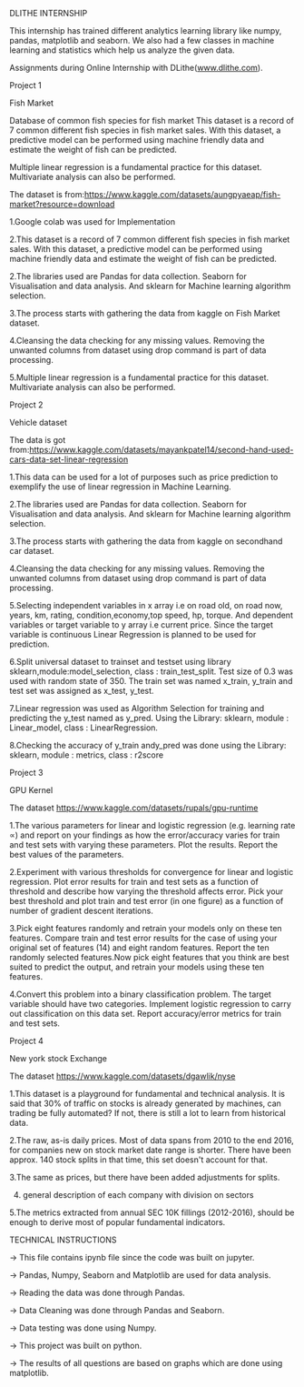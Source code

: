 DLITHE INTERNSHIP

This internship has trained  different analytics learning library like numpy, pandas, matplotlib and seaborn.
We also had a few classes in machine learning and statistics which help us analyze the given data.

Assignments during Online Internship with DLithe(www.dlithe.com).

Project 1

Fish Market 

Database of common fish species for fish market
This dataset is a record of 7 common different fish species in fish market sales. With this dataset, a predictive model can be performed using machine friendly data and estimate the weight of fish can be predicted.

Multiple linear regression is a fundamental practice for this dataset. Multivariate analysis can also be performed.

The dataset is from:https://www.kaggle.com/datasets/aungpyaeap/fish-market?resource=download

1.Google colab was used for Implementation

2.This dataset is a record of 7 common different fish species in fish market sales. With this dataset, a predictive model can be performed using machine friendly data and estimate the weight of fish can be predicted.

2.The libraries used are Pandas for data collection. Seaborn for Visualisation and data analysis. And sklearn for Machine learning algorithm selection.

3.The process starts with gathering the data from kaggle on Fish Market dataset.

4.Cleansing the data checking for any missing values. Removing the unwanted columns from dataset using drop command is part of data processing.

5.Multiple linear regression is a fundamental practice for this dataset. Multivariate analysis can also be performed.


Project 2

Vehicle dataset

The data is got from:https://www.kaggle.com/datasets/mayankpatel14/second-hand-used-cars-data-set-linear-regression

1.This data can be used for a lot of purposes such as price prediction to exemplify the use of linear regression in Machine Learning.

2.The libraries used are Pandas for data collection. Seaborn for Visualisation and data analysis. And sklearn for Machine learning algorithm selection.

3.The process starts with gathering the data from kaggle on secondhand car dataset.

4.Cleansing the data checking for any missing values. Removing the unwanted columns from dataset using drop command is part of data processing.

5.Selecting independent variables in x array i.e on road old, on road now, years, km, rating, condition,economy,top speed, hp, torque. And dependent variables or target variable to y array i.e current price. Since the target variable is continuous Linear Regression is planned to be used for prediction.

6.Split universal dataset to trainset and testset using library sklearn,module:model_selection, class : train_test_split. Test size of 0.3 was used with random state of 350. The train set was named x_train, y_train and test set was assigned as x_test, y_test.

7.Linear regression was used as Algorithm Selection for training and predicting the y_test named as y_pred. Using the Library: sklearn, module : Linear_model, class : LinearRegression.

8.Checking the accuracy of y_train andy_pred was done using the Library: sklearn, module : metrics, class : r2score

Project 3

GPU Kernel

The dataset https://www.kaggle.com/datasets/rupals/gpu-runtime

1.The various parameters for linear and logistic regression (e.g. learning rate ∝) and report on your findings as how the error/accuracy varies for train and test sets with varying these parameters. Plot the results. Report the best values of the parameters.

2.Experiment with various thresholds for convergence for linear and logistic regression. Plot error results for train and test sets as a function of threshold and describe how varying the threshold affects error. Pick your best threshold and plot train and test error (in one figure) as a function of number of gradient descent iterations.

3.Pick eight features randomly and retrain your models only on these ten features. Compare train and test error results for the case of using your original set of features (14) and eight random features. Report the ten randomly selected features.Now pick eight features that you think are best suited to predict the output, and retrain your models using these ten features. 

4.Convert this problem into a binary classification problem. The target variable should have two categories. Implement logistic regression to carry out classification on this data set. Report accuracy/error metrics for train and test sets.


Project 4

New york stock Exchange

The dataset https://www.kaggle.com/datasets/dgawlik/nyse

1.This dataset is a playground for fundamental and technical analysis. It is said that 30% of traffic on stocks is already generated by machines, can trading be fully automated? If not, there is still a lot to learn from historical data.

2.The raw, as-is daily prices. Most of data spans from 2010 to the end 2016, for companies new on stock market date range is shorter. There have been approx. 140 stock splits in that time, this set doesn't account for that.

3.The same as prices, but there have been added adjustments for splits.

4. general description of each company with division on sectors

5.The metrics extracted from annual SEC 10K fillings (2012-2016), should be enough to derive most of popular fundamental indicators.



TECHNICAL INSTRUCTIONS

-> This file contains ipynb file since the code was built on jupyter.

-> Pandas, Numpy, Seaborn and Matplotlib are used for data analysis.

-> Reading the data was done through Pandas.

-> Data Cleaning was done through Pandas and Seaborn.

-> Data testing was done using Numpy.

-> This project was built on python.

-> The results of all questions are based on graphs which are done using matplotlib.




